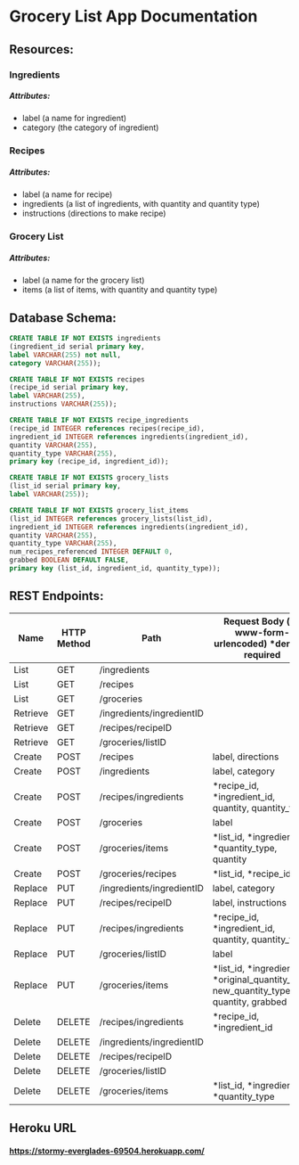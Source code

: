 # Grocery List App Documentation

## Resources:

### Ingredients
##### Attributes:
* label (a name for ingredient)
* category (the category of ingredient)

### Recipes
##### Attributes:
* label (a name for recipe)
* ingredients (a list of ingredients, with quantity and quantity type)
* instructions (directions to make recipe)

### Grocery List
##### Attributes:
* label (a name for the grocery list)
* items (a list of items, with quantity and quantity type)


## Database Schema:
```SQL
CREATE TABLE IF NOT EXISTS ingredients
(ingredient_id serial primary key,
label VARCHAR(255) not null,
category VARCHAR(255));

CREATE TABLE IF NOT EXISTS recipes
(recipe_id serial primary key,
label VARCHAR(255),
instructions VARCHAR(255));

CREATE TABLE IF NOT EXISTS recipe_ingredients
(recipe_id INTEGER references recipes(recipe_id),
ingredient_id INTEGER references ingredients(ingredient_id),
quantity VARCHAR(255),
quantity_type VARCHAR(255),
primary key (recipe_id, ingredient_id));

CREATE TABLE IF NOT EXISTS grocery_lists
(list_id serial primary key,
label VARCHAR(255));

CREATE TABLE IF NOT EXISTS grocery_list_items
(list_id INTEGER references grocery_lists(list_id),
ingredient_id INTEGER references ingredients(ingredient_id),
quantity VARCHAR(255),
quantity_type VARCHAR(255),
num_recipes_referenced INTEGER DEFAULT 0,
grabbed BOOLEAN DEFAULT FALSE,
primary key (list_id, ingredient_id, quantity_type));
```

## REST Endpoints:
Name | HTTP Method | Path | Request Body (x-www-form-urlencoded) *denotes required
------------ | ------------- | ------------- | -------------
List | GET | /ingredients |
List | GET | /recipes |
List | GET | /groceries |
Retrieve | GET | /ingredients/ingredientID |
Retrieve | GET | /recipes/recipeID |
Retrieve | GET | /groceries/listID |
Create | POST | /recipes | label, directions
Create | POST | /ingredients | label, category
Create | POST | /recipes/ingredients | *recipe_id, *ingredient_id, quantity, quantity_type
Create | POST | /groceries | label
Create | POST | /groceries/items | *list_id, *ingredient_id, *quantity_type, quantity
Create | POST | /groceries/recipes | *list_id, *recipe_id
Replace | PUT | /ingredients/ingredientID | label, category
Replace | PUT | /recipes/recipeID | label, instructions
Replace | PUT | /recipes/ingredients | *recipe_id, *ingredient_id, quantity, quantity_type
Replace | PUT | /groceries/listID | label
Replace | PUT | /groceries/items | *list_id, *ingredient_id, *original_quantity_type, new_quantity_type, quantity, grabbed
Delete | DELETE | /recipes/ingredients | *recipe_id, *ingredient_id
Delete | DELETE | /ingredients/ingredientID | 
Delete | DELETE | /recipes/recipeID |
Delete | DELETE | /groceries/listID |
Delete | DELETE | /groceries/items | *list_id, *ingredient_id, *quantity_type

## Heroku URL
#### https://stormy-everglades-69504.herokuapp.com/ 
